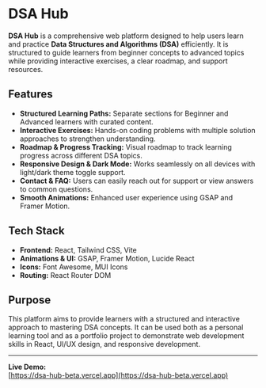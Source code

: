 # DSA Hub

**DSA Hub** is a comprehensive web platform designed to help users learn and practice **Data Structures and Algorithms (DSA)** efficiently. It is structured to guide learners from beginner concepts to advanced topics while providing interactive exercises, a clear roadmap, and support resources.

## Features

- **Structured Learning Paths:** Separate sections for Beginner and Advanced learners with curated content.  
- **Interactive Exercises:** Hands-on coding problems with multiple solution approaches to strengthen understanding.  
- **Roadmap & Progress Tracking:** Visual roadmap to track learning progress across different DSA topics.  
- **Responsive Design & Dark Mode:** Works seamlessly on all devices with light/dark theme toggle support.  
- **Contact & FAQ:** Users can easily reach out for support or view answers to common questions.  
- **Smooth Animations:** Enhanced user experience using GSAP and Framer Motion.  

## Tech Stack

- **Frontend:** React, Tailwind CSS, Vite  
- **Animations & UI:** GSAP, Framer Motion, Lucide React  
- **Icons:** Font Awesome, MUI Icons  
- **Routing:** React Router DOM  

## Purpose

This platform aims to provide learners with a structured and interactive approach to mastering DSA concepts. It can be used both as a personal learning tool and as a portfolio project to demonstrate web development skills in React, UI/UX design, and responsive development.

---

**Live Demo:**  
[https://dsa-hub-beta.vercel.app](https://dsa-hub-beta.vercel.app)